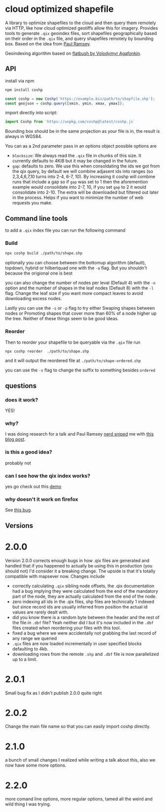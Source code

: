 # cloud optimized shapefile

A library to optimize shapefiles to the cloud and then query them remotely via HTTP, like how cloud optimized geotiffs allow this for imagery. Provides tools to generate `.qix` geoindex files, sort shapefiles geographically based on their order in the `.qix` file, and query shapefiles remotely by bounding box. Based on the idea from [Paul Ramsey](http://blog.cleverelephant.ca/2022/04/coshp.html).

Geoindexing algorithm based on [flatbush by Volodymyr Agafonkin](https://github.com/mourner/flatbush).

## API

install via npm

```bash
npm install coshp
```

```js
const coshp = new Coshp('https://example.biz/path/to/shapfile.shp');
const geojson = coshp.query([xmin, ymin, xmax, ymax]);
```

import directly into script:

```js
import Coshp from 'https://unpkg.com/coshp@latest/coshp.js`
```

Bounding box should be in the same projection as your file is in, the result is always in WGS84.

You can as a 2nd parameter pass in an options object possible options are

 - `blocksize`: We always read the `.qix` file in chunks of this size. It currently defaults to 4KiB but it may be changed in the future. 
 - `gap`: defaults to zero.  We use this when consoldating the ids we got from the qix query, by default we will combine adjasent ids into ranges (so 2,3,4,6,7,10 turns into 2-4, 6-7, 10).  By increasing it coshp will combine runs that include a gap so if `gap` was set to 1 then the aforemention example would consolidate into 2-7, 10, if you set `gap` to 2 it would consolidate into 2-10. The extra will be downloaded but filtered out later in the process. Helps if you want to minimize the number of web requests you make.

## Command line tools

to add a `.qix` index file you can run the following command

### Build

```bash
npx coshp build ./path/to/shape.shp
```

optionally you can choose between the bottomup algorithm (default), topdown, hybrid or hilbertquad one with the `-a` flag.  But you shouldn't because the origional one is best

you can also change the number of nodes per leval (Default 4) with the `-n` option and the number of shapes in the leaf nodes (Default 8) with the `-l` flag.  Change the leaf size if you want more compact leaves to avoid downloading excess nodes.

Lastly you can use the `-s` or `-p` flag to try either Swaping shapes between nodes or Promoting shapes that cover more than 60% of a node higher up the tree.  Neither of these things seem to be good ideas.

### Reorder

Then to reorder your shapefile to be queryable via the `.qix` file run

```bash
npx coshp reorder  ./path/to/shape.shp
```

and it will output the reordered file at `./path/to/shape-ordered.shp`

you can use the `-s` flag to change the suffix to something besides `ordered`

## questions

### does it work? 

YES!

### why? 

I was doing research for a talk and Paul Ramsey [nerd sniped](https://xkcd.com/356/) me with [this blog post](http://blog.cleverelephant.ca/2022/04/coshp.html).

### is this a good idea?

probably not

### can I see how the qix index works?

yes go check out this [demo](https://calvinmetcalf.github.io/coshp/qix-demo.html)

### why doesn't it work on firefox

See [this bug](https://bugzilla.mozilla.org/show_bug.cgi?id=1874840).

## Versions

# 2.0.0

Version 2.0.0 corrects enough bugs in how .qix files are generated and handled that if you happened to actually be using this in production (you should not) I'd consider it a breaking change.  The upside is that it's totally compatible with mapsever now.  Changes include

- correctly calculating `.qix` sibling node offsets, the .qix documentation had a bug implying they were calculated from the end of the mandatory part of the node, they are actually calculated from the end of the node.
- zero indexing all ids in the .qix files, shp files are technically 1 indexed but since record ids are usually inferred from position the actual id values are rarely dealt with.
- did you know there is a random byte between the header and the rest of the file in `.dbf` file? Yeah neither did I but it's now included in the `.dbf` files created when reordering your files with this tool.
- fixed a bug where we were accidentally not grabbing the last record of any range we queried
- `.qix` files are now loaded incrementally in user specified blocks defaulting to 4kb.
- downloading rows from the remote `.shp` and `.dbf` file is now parallelized up to a limit.

# 2.0.1

Small bug fix as I didn't publish 2.0.0 quite right

# 2.0.2

Change the main file name so that you can easily import coshp directly. 

# 2.1.0

a bunch of small changes I realized while writing a talk about this, also we now have some more options.

# 2.2.0

more comand line options, more regular options, tamed all the weird and wild thing I was trying.